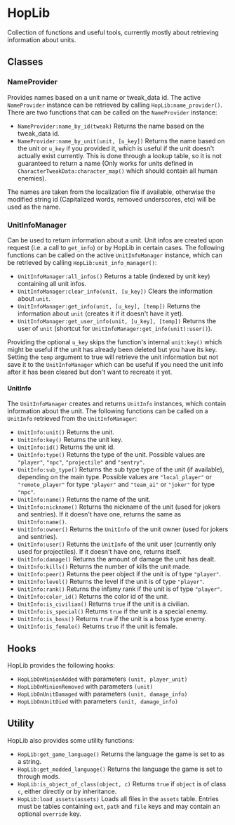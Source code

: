 # HopLib

Collection of functions and useful tools, currently mostly about retrieving information about units.

## Classes

### NameProvider

Provides names based on a unit name or tweak_data id. The active ``NameProvider`` instance can be retrieved by calling ``HopLib:name_provider()``. There are two functions that can be called on the ``NameProvider`` instance:

- ``NameProvider:name_by_id(tweak)`` Returns the name based on the tweak_data id.
- ``NameProvider:name_by_unit(unit, [u_key])`` Returns the name based on the unit or ``u_key`` if you provided it, which is useful if the unit doesn't actually exist currently. This is done through a lookup table, so it is not guaranteed to return a name (Only works for units defined in ``CharacterTweakData:character_map()`` which should contain all human enemies).

The names are taken from the localization file if available, otherwise the modified string id (Capitalized words, removed underscores, etc) will be used as the name.

### UnitInfoManager

Can be used to return information about a unit. Unit infos are created upon request (i.e. a call to ``get_info``) or by HopLib in certain cases. The following functions can be called on the active ``UnitInfoManager`` instance, which can be retrieved by calling ``HopLib:unit_info_manager()``:

- ``UnitInfoManager:all_infos()`` Returns a table (indexed by unit key) containing all unit infos.
- ``UnitInfoManager:clear_info(unit, [u_key])`` Clears the information about ``unit``.
- ``UnitInfoManager:get_info(unit, [u_key], [temp])`` Returns the information about ``unit`` (creates it if it doesn't have it yet).
- ``UnitInfoManager:get_user_info(unit, [u_key], [temp])`` Returns the user of ``unit`` (shortcut for ``UnitInfoManager:get_info(unit):user()``).

Providing the optional ``u_key`` skips the function's internal ``unit:key()`` which might be useful if the unit has already been deleted but you have its key. Setting the ``temp`` argument to true will retrieve the unit information but not save it to the ``UnitInfoManager`` which can be useful if you need the unit info after it has been cleared but don't want to recreate it yet.

#### UnitInfo

The ``UnitInfoManager`` creates and returns ``UnitInfo`` instances, which contain information about the unit. The following functions can be called on a ``UnitInfo`` retrieved from the ``UnitInfoManager``:

- ``UnitInfo:unit()`` Returns the unit.
- ``UnitInfo:key()`` Returns the unit key.
- ``UnitInfo:id()`` Returns the unit id.
- ``UnitInfo:type()`` Returns the type of the unit. Possible values are ``"player"``, ``"npc"``, ``"projectile"`` and ``"sentry"``.
- ``UnitInfo:sub_type()`` Returns the sub type type of the unit (if available), depending on the main type. Possible values are ``"local_player"`` or ``"remote_player"`` for type ``"player"`` and ``"team_ai"`` or ``"joker"`` for type ``"npc"``.
- ``UnitInfo:name()`` Returns the name of the unit.
- ``UnitInfo:nickname()`` Returns the nickname of the unit (used for jokers and sentries). If it doesn't have one, returns the same as ``UnitInfo:name()``.
- ``UnitInfo:owner()`` Returns the ``UnitInfo`` of the unit owner (used for jokers and sentries).
- ``UnitInfo:user()`` Returns the ``UnitInfo`` of the unit user (currently only used for projectiles). If it doesn't have one, returns itself.
- ``UnitInfo:damage()`` Returns the amount of damage the unit has dealt.
- ``UnitInfo:kills()`` Returns the number of kills the unit made.
- ``UnitInfo:peer()`` Returns the peer object if the unit is of type ``"player"``.
- ``UnitInfo:level()`` Returns the level if the unit is of type ``"player"``.
- ``UnitInfo:rank()`` Returns the infamy rank if the unit is of type ``"player"``.
- ``UnitInfo:color_id()`` Returns the color id of the unit.
- ``UnitInfo:is_civilian()`` Returns ``true`` if the unit is a civilian.
- ``UnitInfo:is_special()`` Returns ``true`` if the unit is a special enemy.
- ``UnitInfo:is_boss()`` Returns ``true`` if the unit is a boss type enemy.
- ``UnitInfo:is_female()`` Returns ``true`` if the unit is female.

## Hooks

HopLib provides the following hooks:

- ``HopLibOnMinionAdded`` with parameters ``(unit, player_unit)``
- ``HopLibOnMinionRemoved`` with parameters ``(unit)``
- ``HopLibOnUnitDamaged`` with parameters ``(unit, damage_info)``
- ``HopLibOnUnitDied`` with parameters ``(unit, damage_info)``

## Utility

HopLib also provides some utility functions:

- ``HopLib:get_game_language()`` Returns the language the game is set to as a string.
- ``HopLib:get_modded_language()`` Returns the language the game is set to through mods.
- ``HopLib:is_object_of_class(object, c)`` Returns ``true`` if ``object`` is of class ``c``, either directly or by inheritance.
- ``HopLib:load_assets(assets)`` Loads all files in the ``assets`` table. Entries must be tables containing ``ext``, ``path`` and ``file`` keys and may contain an optional ``override`` key.
